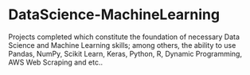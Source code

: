 # DataScience-MachineLearning

Projects completed which constitute the foundation of necessary Data Science and Machine Learning skills; among others, the ability to use Pandas, NumPy, Scikit Learn, Keras, Python, R, Dynamic Programming, AWS Web Scraping and etc..
 
